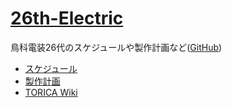 # [26th-Electric](https://torica-25th.github.io/26th-Electric/)
鳥科電装26代のスケジュールや製作計画など([GitHub](https://github.com/TORICA-25th/26th-Electric))

- [スケジュール](schedule/)
- [製作計画](plan/)
- [TORICA Wiki](https://github.com/TORICA-25th/TORICA_Electric/wiki)
